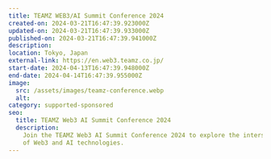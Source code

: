 ```yaml
---
title: TEAMZ WEB3/AI Summit Conference 2024
created-on: 2024-03-21T16:47:39.923000Z
updated-on: 2024-03-21T16:47:39.933000Z
published-on: 2024-03-21T16:47:39.941000Z
description:
location: Tokyo, Japan
external-link: https://en.web3.teamz.co.jp/
start-date: 2024-04-13T16:47:39.948000Z
end-date: 2024-04-14T16:47:39.955000Z
image:
  src: /assets/images/teamz-conference.webp
  alt:
category: supported-sponsored
seo:
  title: TEAMZ Web3 AI Summit Conference 2024
  description:
    Join the TEAMZ Web3 AI Summit Conference 2024 to explore the intersection
    of Web3 and AI technologies.
---
```

